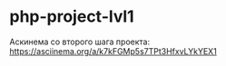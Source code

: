 # php-project-lvl1


Аскинема со второго шага проекта: https://asciinema.org/a/k7kFGMp5s7TPt3HfxvLYkYEX1
